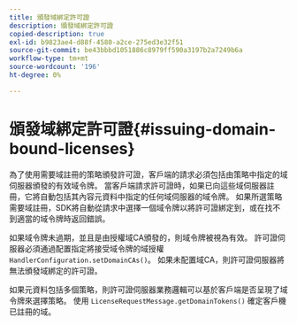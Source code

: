 ```yaml
---
title: 頒發域綁定許可證
description: 頒發域綁定許可證
copied-description: true
exl-id: b9823ae4-d88f-4580-a2ce-275ed3e32f51
source-git-commit: be43bbbd1051886c8979ff590a3197b2a7249b6a
workflow-type: tm+mt
source-wordcount: '196'
ht-degree: 0%

---
```


# 頒發域綁定許可證{#issuing-domain-bound-licenses}

為了使用需要域註冊的策略頒發許可證，客戶端的請求必須包括由策略中指定的域伺服器頒發的有效域令牌。 當客戶端請求許可證時，如果已向這些域伺服器註冊，它將自動包括其內容元資料中指定的任何域伺服器的域令牌。 如果所選策略需要域註冊，SDK將自動從請求中選擇一個域令牌以將許可證綁定到，或在找不到適當的域令牌時返回錯誤。

如果域令牌未過期，並且是由授權域CA頒發的，則域令牌被視為有效。 許可證伺服器必須通過配置指定將接受域令牌的域授權 `HandlerConfiguration.setDomainCAs()`。 如果未配置域CA，則許可證伺服器將無法頒發域綁定的許可證。

如果元資料包括多個策略，則許可證伺服器業務邏輯可以基於客戶端是否呈現了域令牌來選擇策略。 使用 `LicenseRequestMessage.getDomainTokens()` 確定客戶機已註冊的域。
